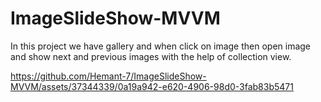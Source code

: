 # ImageSlideShow-MVVM
In this project we have gallery and when click on image then open image and show next and previous images with the help of collection view. 


https://github.com/Hemant-7/ImageSlideShow-MVVM/assets/37344339/0a19a942-e620-4906-98d0-3fab83b5471
